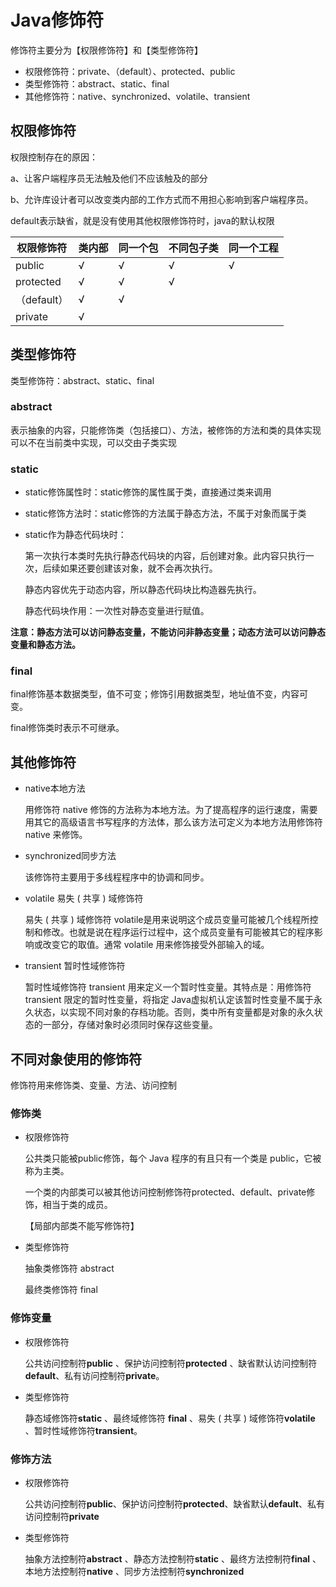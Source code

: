 # Java修饰符

修饰符主要分为【权限修饰符】和【类型修饰符】

- 权限修饰符：private、（default）、protected、public
- 类型修饰符：abstract、static、final
- 其他修饰符：native、synchronized、volatile、transient



## 权限修饰符

权限控制存在的原因：

a、让客户端程序员无法触及他们不应该触及的部分

 b、允许库设计者可以改变类内部的工作方式而不用担心影响到客户端程序员。



default表示缺省，就是没有使用其他权限修饰符时，java的默认权限

| 权限修饰符  | 类内部 | 同一个包 | 不同包子类 | 同一个工程 |
| ----------- | ------ | -------- | ---------- | ---------- |
| public      | √      | √        | √          | √          |
| protected   | √      | √        | √          |            |
| （default） | √      | √        |            |            |
| private     | √      |          |            |            |



## 类型修饰符

类型修饰符：abstract、static、final

### abstract

表示抽象的内容，只能修饰类（包括接口）、方法，被修饰的方法和类的具体实现可以不在当前类中实现，可以交由子类实现



### static

- static修饰属性时：static修饰的属性属于类，直接通过类来调用

- static修饰方法时：static修饰的方法属于静态方法，不属于对象而属于类

- static作为静态代码块时：

    第一次执行本类时先执行静态代码块的内容，后创建对象。此内容只执行一次，后续如果还要创建该对象，就不会再次执行。

    静态内容优先于动态内容，所以静态代码块比构造器先执行。

    静态代码块作用：一次性对静态变量进行赋值。

**注意：静态方法可以访问静态变量，不能访问非静态变量；动态方法可以访问静态变量和静态方法。**



### final

final修饰基本数据类型，值不可变；修饰引用数据类型，地址值不变，内容可变。

final修饰类时表示不可继承。



## 其他修饰符

- native本地方法

  用修饰符 native 修饰的方法称为本地方法。为了提高程序的运行速度，需要用其它的高级语言书写程序的方法体，那么该方法可定义为本地方法用修饰符 native 来修饰。

- synchronized同步方法

  该修饰符主要用于多线程程序中的协调和同步。

- volatile 易失 ( 共享 ) 域修饰符 

  易失 ( 共享 ) 域修饰符 volatile是用来说明这个成员变量可能被几个线程所控制和修改。也就是说在程序运行过程中，这个成员变量有可能被其它的程序影响或改变它的取值。通常 volatile 用来修饰接受外部输入的域。

- transient 暂时性域修饰符 

  暂时性域修饰符 transient 用来定义一个暂时性变量。其特点是：用修饰符transient 限定的暂时性变量，将指定 Java虚拟机认定该暂时性变量不属于永久状态，以实现不同对象的存档功能。否则，类中所有变量都是对象的永久状态的一部分，存储对象时必须同时保存这些变量。







## 不同对象使用的修饰符

修饰符用来修饰类、变量、方法、访问控制

### 修饰类

- 权限修饰符

  公共类只能被public修饰，每个 Java 程序的有且只有一个类是 public，它被称为主类。

  一个类的内部类可以被其他访问控制修饰符protected、default、private修饰，相当于类的成员。

  【局部内部类不能写修饰符】

- 类型修饰符

  抽象类修饰符 abstract 

  最终类修饰符 final



### 修饰变量

- 权限修饰符

  公共访问控制符**public** 、保护访问控制符**protected** 、缺省默认访问控制符**default**、私有访问控制符**private**。

- 类型修饰符

  静态域修饰符**static** 、最终域修饰符 **final** 、易失 ( 共享 ) 域修饰符**volatile** 、暂时性域修饰符**transient**。



### 修饰方法

- 权限修饰符

  公共访问控制符**public**、保护访问控制符**protected**、缺省默认**default**、私有访问控制符**private**

- 类型修饰符

  抽象方法控制符**abstract** 、静态方法控制符**static** 、最终方法控制符**final** 、本地方法控制符**native** 、同步方法控制符**synchronized**

